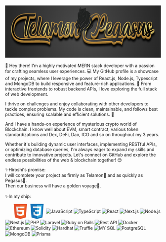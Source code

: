 <!-- ### Hi there 👋 -->

<!--
**✨ _special_ ✨ repository because its `README.md` (this file) appears on your GitHub profile.

Here are some ideas to get you started:

- 🔭 I’m currently working on ...
- 🌱 I’m currently learning ...
- 👯 I’m looking to collaborate on ...
- 🤔 I’m looking for help with ...
- 💬 Ask me about ...
- 📫 How to reach me: ...
- 😄 Pronouns: ...
- ⚡ Fun fact: ...
-->

[![Fahad GitHub Banner](./assets/pegasus.png)](https://github.com/TelamonPegasus)


👋 Hey there! I'm a highly motivated MERN stack developer with a passion for crafting seamless user experiences. 💻 My GitHub profile is a showcase of my projects, where I leverage the power of React.js, Node.js, Typescript and MongoDB to build responsive and feature-rich applications. 🚀 From interactive frontends to robust backend APIs, I love exploring the full stack of web development.

I thrive on challenges and enjoy collaborating with other developers to tackle complex problems. My code is clean, maintainable, and follows best practices, ensuring scalable and efficient solutions. 🌟

And I have a hands-on experience of mysterious crypto world of Blockchain. I know well about EVM, smart contract, various token standardizations and Dex, DeFi, Dao, ICO and so on throughout my 3 years.

Whether it's building dynamic user interfaces, implementing RESTful APIs, or optimizing database queries, I'm always eager to expand my skills and contribute to innovative projects. Let's connect on GitHub and explore the endless possibilities of the web & blockchain together! 😊

✨Hiroshi's promise:<br>
I will complete your project as firmly as Telamon💪 and as quickly as Pegasus🦄.<br>
Then our business will have a golden voyage🏅.
<br><br>
✨In my ship:<br>
<div style="display: inline_block">
    &nbsp;&nbsp;&nbsp;&nbsp;&nbsp;
    <img align="center" alt="HTML" height="50" width="50" src="https://raw.githubusercontent.com/devicons/devicon/master/icons/html5/html5-original.svg">
    <img align="center" alt="CSS" height="50" width="50" src="https://raw.githubusercontent.com/devicons/devicon/master/icons/css3/css3-original.svg">
    <img align="center" alt="JavaScript" height="50" width="50" src="https://img.icons8.com/color/144/000000/javascript.png">
    <img align="center" alt="TypeScript" height="50" width="50" src="https://img.icons8.com/color/144/000000/typescript.png">
    <img align="center" alt="React" height="50" width="50" src="https://img.icons8.com/officel/144/000000/react.png">
    <img align="center" alt="Next.js" height="50" width="50" src="https://cdn.worldvectorlogo.com/logos/next-js.svg">
    <img align="center" alt="Node.js" height="50" width="50" src="https://img.icons8.com/color/144/000000/nodejs.png">
    <img align="center" alt="Nest.js" height="50" width="50" src="https://d33wubrfki0l68.cloudfront.net/a7f7459b9c165b2954f6247a70e799bd82cd63df/4e88b/img/logo-small.svg">
    <img align="center" alt="PHP" height="50" width="50" src="https://upload.wikimedia.org/wikipedia/commons/thumb/3/31/Webysther_20160423_-_Elephpant.svg/1200px-Webysther_20160423_-_Elephpant.svg.png">
    <img align="center" alt="Laravel" height="50" width="50" src="https://upload.wikimedia.org/wikipedia/commons/thumb/9/9a/Laravel.svg/220px-Laravel.svg.png">
    <img align="center" alt="Ruby on Rails" height="50" width="50" src="https://upload.wikimedia.org/wikipedia/commons/6/62/Ruby_On_Rails_Logo.svg">
    <img align="center" alt="Rest API" height="50" width="50" src="https://nextbigtechnology.com/wp-content/uploads/2018/10/restapi.jpg">
    <img align="center" alt="Docker" height="50" width="50" src="https://img.icons8.com/color/search/docker">
    <img align="center" alt="Ethereum" height="50" width="50" src="https://cryptologos.cc/logos/ethereum-eth-logo.png">
    <img align="center" alt="Solidity" height="50" width="50" src="https://upload.wikimedia.org/wikipedia/commons/9/98/Solidity_logo.svg">
    <img align="center" alt="Hardhat" height="50" width="50" src="https://hardhat.org/_next/static/media/hardhat-logo.5c5f687b.svg">
    <img align="center" alt="Truffle" height="50" width="50" src="https://seeklogo.com/images/T/truffle-logo-2DC7EBABF2-seeklogo.com.png">
    <img align="center" alt="MY SQL" height="50" width="50" src="https://c1.klipartz.com/pngpicture/64/828/sticker-png-mysql-logo-organization-database-database-management-system-theory-implementation-line-circle-thumbnail.png">
    <img align="center" alt="PostgreSQL" height="50" width="50" src="https://cdn.iconscout.com/icon/free/png-256/postgresql-226047.png">
    <img align="center" alt="MongoDB" height="50" width="50" src="https://img.icons8.com/color/144/000000/mongodb.png">
    <img align="center" alt="Prisma" height="50" width="50" src="https://prismalens.vercel.app/header/logo-dark.svg">
</div>

